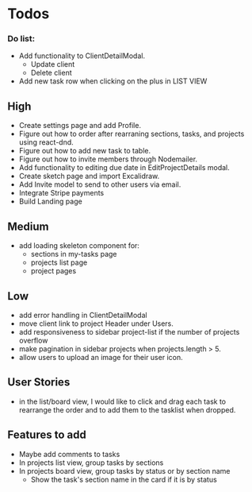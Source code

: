 # Todos

### Do list:

- Add functionality to ClientDetailModal.
  - Update client
  - Delete client
- Add new task row when clicking on the plus in LIST VIEW

## High

- Create settings page and add Profile.
- Figure out how to order after rearraning sections, tasks, and projects using react-dnd.
- Figure out how to add new task to table.
- Figure out how to invite members through Nodemailer.
- Add functionality to editing due date in EditProjectDetails modal.
- Create sketch page and import Excalidraw.
- Add Invite model to send to other users via email.
- Integrate Stripe payments
- Build Landing page

## Medium

- add loading skeleton component for:
  - sections in my-tasks page
  - projects list page
  - project pages

## Low

- add error handling in ClientDetailModal
- move client link to project Header under Users.
- add responsiveness to sidebar project-list if the number of projects overflow
- make pagination in sidebar projects when projects.length > 5.
- allow users to upload an image for their user icon.

## User Stories

- in the list/board view, I would like to click and drag each task to rearrange the order and to add them to the tasklist when dropped.

## Features to add

- Maybe add comments to tasks
- In projects list view, group tasks by sections
- In projects board view, group tasks by status or by section name
  - Show the task's section name in the card if it is by status
